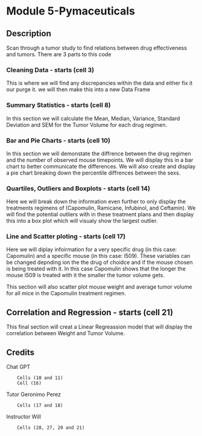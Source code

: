 # Module 5-Pymaceuticals



## Description
Scan through a tumor study to find relations between drug effectiveness and tumors. There are 3 parts to this code

### Cleaning Data - starts (cell 3)
This is where we will find any discrepancies within the data and either fix it our purge it. we will then make this into a new Data Frame
### Summary Statistics - starts (cell 8)
In this section we will calculate the Mean, Median, Variance, Standard Deviation and SEM for the Tumor Volume for each drug regimen.
### Bar and Pie Charts - starts (cell 10)
In this section we will demonstate the diffrence between the drug regimen and the number of observed mouse timepoints. We will display this in a bar chart to better communicate the differences. We will also create and display a pie chart breaking down the percentile diffrences between the sexs.
### Quartiles, Outliers and Boxplots - starts (cell 14)
Here we will break down the information even further to only display the treatments regimens of (Capomulin, Ramicane, Infubinol, and Ceftamin). We will find the potential outliers with in these treatment plans and then display this into a box plot which will visualy show the largest outlier.
### Line and Scatter ploting - starts (cell 17)
Here we will diplay infoirmation for a very specific drug (in this case: Capomulin) and a specific mouse (in this case: l509). These variables can be changed depnding ion the the drug of choidce and if the mouse chosen is being treated with it.
In this case Capomulin shows that the longer the mouse l509 is treated with it the smaller the tumor volume gets.

This section will also scatter plot mouse weight and average tumor volume for all mice in the Capomulin treatment regimen.
## Correlation and Regression - starts (cell 21)
This final section will creat a Linear Regreassion model that will display the correlation between Weight  and Tumor Volume.




## Credits
Chat GPT

        Cells (10 and 11)
        Cell (16)
Tutor Geronimo Perez
        
        Cells (17 and 18)

Instructor Will 

        Cells (28, 27, 20 and 21)